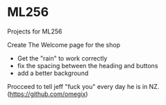 # ML256
Projects for ML256

Create The Welcome page for the shop
  * Get the "rain" to work correctly
  * fix the spacing between the heading and buttons 
  * add a better background 
  
  
  Procceed to tell jeff "fuck you" every day he is in NZ. (https://github.com/omegix) 
